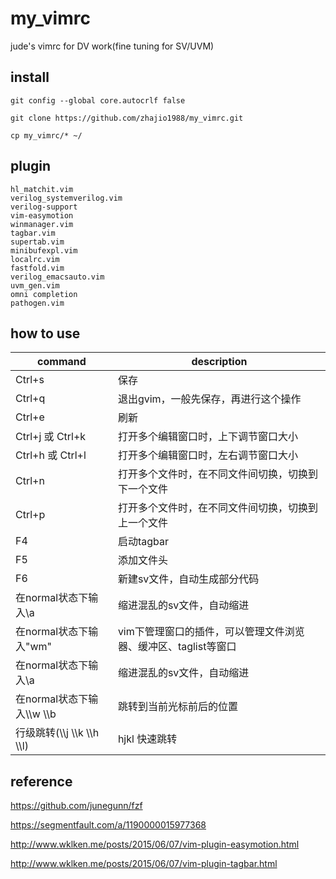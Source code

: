 # my_vimrc
jude's vimrc for DV work(fine tuning for SV/UVM)

## install 
`git config --global core.autocrlf false`

`git clone https://github.com/zhajio1988/my_vimrc.git`

`cp my_vimrc/* ~/`

## plugin
```
hl_matchit.vim  
verilog_systemverilog.vim
verilog-support  
vim-easymotion
winmanager.vim
tagbar.vim
supertab.vim
minibufexpl.vim
localrc.vim
fastfold.vim
verilog_emacsauto.vim
uvm_gen.vim
omni completion
pathogen.vim
```

## how to use

| command | description |
| ------ | ------ |
| Ctrl+s |	 保存 	|			
| Ctrl+q |	 退出gvim，一般先保存，再进行这个操作 | 				
| Ctrl+e |	 刷新 				|
| Ctrl+j 或 Ctrl+k 	| 打开多个编辑窗口时，上下调节窗口大小 		|		
| Ctrl+h 或 Ctrl+l |	 打开多个编辑窗口时，左右调节窗口大小 		|		
| Ctrl+n |	 打开多个文件时，在不同文件间切换，切换到下一个文件 |		
| Ctrl+p |	 打开多个文件时，在不同文件间切换，切换到上一个文件 |	
| F4 	| 启动tagbar 	|			
| F5 	| 添加文件头 	|			
| F6 |	 新建sv文件，自动生成部分代码 			|
| 在normal状态下输入\a 	| 缩进混乱的sv文件，自动缩进 			|	
| 在normal状态下输入"wm" | vim下管理窗口的插件，可以管理文件浏览器、缓冲区、taglist等窗口 |
| 在normal状态下输入\a 	| 缩进混乱的sv文件，自动缩进 			|	
| 在normal状态下输入\\\w \\\b | 跳转到当前光标前后的位置		|	
| 行级跳转(\\\j \\\k \\\h \\\l) |  hjkl 快速跳转 |

## reference
https://github.com/junegunn/fzf

https://segmentfault.com/a/1190000015977368

http://www.wklken.me/posts/2015/06/07/vim-plugin-easymotion.html

http://www.wklken.me/posts/2015/06/07/vim-plugin-tagbar.html
